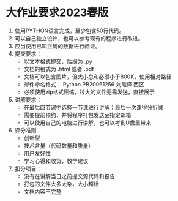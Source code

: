 # 大作业要求2023春版

1. 使用PYTHON语言完成，至少包含50行代码。
2. 可以自己独立设计，也可以参考现有的程序进行改进。
3. 应当使用已知正确的数据进行验证。
4. 提交要求：
	- 以文本格式提交，后缀为 .py
	- 文档的格式为 .html 或者 .pdf
	- 文档可以包含图片，但大小总和必须小于800K，使用相对路径
	- 邮件命名格式： Python PB20061256 刘眭怿 西区
	- 必须使用zip格式压缩，过大的文件无需发送，直接展示
5. 讲解要求：
	- 在最后四节课中选择一节课进行讲解；最后一次课得分折减
	- 需要提前预约，并将程序打包发送至指定邮箱
	- 可以使用自己的电脑进行讲解，也可以考到U盘里带来
6. 评分准则：
	- 创新型
	- 技术含量（代码数量和质量）
	- 用户友好性
	- 学习心得和收货，教学建议
7. 扣分项目：
	- 没有在讲解当日之前提交源代码和报告
	- 打包的文件太多太杂，大小超标
	- 文档内容不完整
